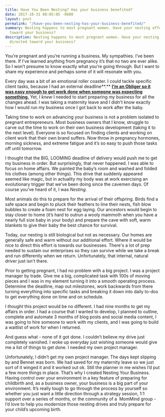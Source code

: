 ```yaml
---
title: Have You Been Nesting? Has your business benefited?
date: 2017-10-31 08:05:05 -0600
layout: post
permalink: "/have-you-been-nesting-has-your-business-benefited/"
summary: Nesting happens to most pregnant women. Have your nesting efforts been directed
  toward your business?
description: Nesting happens to most pregnant women. Have your nesting efforts been
  directed toward your business?
---
```

You’re pregnant and you’re running a business. My sympathies. I’ve been there. If I’ve learned anything from pregnancy it’s that no two are ever alike. So I won’t presume to know exactly what you’re going through. But I want to share my experience and perhaps some of it will resonate with you.

Every day was a bit of an emotional roller coaster. I could tackle specific client tasks, because I had an external deadline**.** [**I’m an Obliger so it was easy enough to get work done when someone was expecting something.**](https://lifehacker.com/the-four-motivation-types-and-how-they-affect-your-habi-1692300112 "Better Than Before Habit Motivation") Yet, I _knew_ I needed to start preparing my business for all the changes ahead. I was taking a maternity leave and I didn’t know exactly how I would run my business once I got back to work after the baby.

Taking time to work on advancing your business is not a problem isolated to pregnant entrepreneurs. Most business owners that I know, struggle to carve out the time to work on their own business development (taking it to the next level). Everyone is so focused on finding clients and working on client work that their own brand suffers. Now throw in pregnancy hormones, morning sickness, and extreme fatigue and it’s so easy to push those tasks off until tomorrow.

I thought that the BIG, LOOMING deadline of delivery would push me to get my business in order. But surprisingly, that never happened. I was able to focus on home affairs. We painted the baby’s room and washed and folded his clothes (among other things). This drive that suddenly appeared seemed like magic, but in actuality my body was at work exercising an evolutionary trigger that we’ve been doing since the cavemen days. Of course you’ve heard of it, I was _Nesting_.

Most animals do this to prepare for the arrival of their offspring. Birds find a safe space and begin to pluck their feathers to line their nests, fish blow bubbles to create a foam nest for egg laying. Our ancestors would begin to stay closer to home (it’s hard to outrun a wooly mammoth when you have a nearly full size baby in your body) and prepare the cave with soft, warm blankets to give their baby the best chance for survival.

Today, our nesting is still biological but not as necessary. Our homes are generally safe and warm without our additional effort. Where it would be nice to direct this effort is towards our businesses. There's a lot of prep needed to sustain our enterprises so they can survive while we take a break and run differently when we return. Unfortunately, that internal, natural driver just isn't there.

Prior to getting pregnant, I had no problem with a big project. I was a project manager by trade. Give me a big, complicated task with 100s of moving pieces and I was in my element turning it into a smooth operating process. Determine the deadline, map out milestones, work backwards from there turning everything into specific tasks and breaking it down into daily to-dos to get everything done on time and on schedule. 

I _thought_ this project would be no different. I had nine months to get my affairs in order. I had a course that I wanted to develop, I planned to outline, complete and automate 3 months of blog posts and social media content, I was going to hire someone to work with my clients, and I was going to build a waitlist of work for when I returned. 

And guess what - none of it got done. I couldn’t believe my drive just completely vanished. I woke up everyday just wishing someone would give me a list of things to get done. I needed my own project manager.

Unfortunately, I didn’t get my own project manager. The days kept slipping by and Bennet was born. We had saved for my maternity leave so we just sort of it winged it and it worked out ok. Still the planner in me wishes I’d put a few more things in place. That’s why I created Nesting Your Business. Having control over your environment in a key feature of preparing for childbirth and, as a business owner, your business is a big part of your environment. It’s really tough to go through the process by yourself so whether you just want a little direction through a strategy session, 1:1 support over a series of months, or the community of a  MomMind group - I’d love to help you modernize those nesting drives and truly prepare for your child’s upcoming birth.